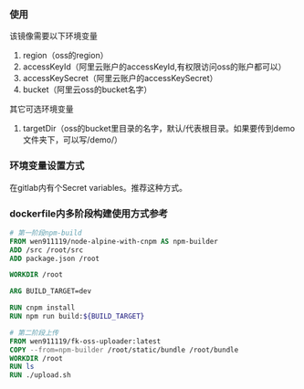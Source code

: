 ### 使用

该镜像需要以下环境变量
1. region（oss的region）
2. accessKeyId（阿里云账户的accessKeyId,有权限访问oss的账户都可以）
3. accessKeySecret（阿里云账户的accessKeySecret）
4. bucket（阿里云oss的bucket名字）

其它可选环境变量
1. targetDir（oss的bucket里目录的名字，默认/代表根目录。如果要传到demo文件夹下，可以写/demo/）

### 环境变量设置方式

在gitlab内有个Secret variables。推荐这种方式。

### dockerfile内多阶段构建使用方式参考
```dockerfile
# 第一阶段npm-build
FROM wen911119/node-alpine-with-cnpm AS npm-builder
ADD /src /root/src
ADD package.json /root

WORKDIR /root

ARG BUILD_TARGET=dev

RUN cnpm install
RUN npm run build:${BUILD_TARGET}

# 第二阶段上传
FROM wen911119/fk-oss-uploader:latest
COPY --from=npm-builder /root/static/bundle /root/bundle
WORKDIR /root
RUN ls
RUN ./upload.sh
```